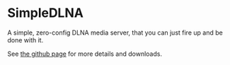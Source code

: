 SimpleDLNA
===
A simple, zero-config DLNA media server, that you can just fire up and be done with it.


See [the github page](http://nmaier.github.io/simpleDLNA/) for more details and downloads.
